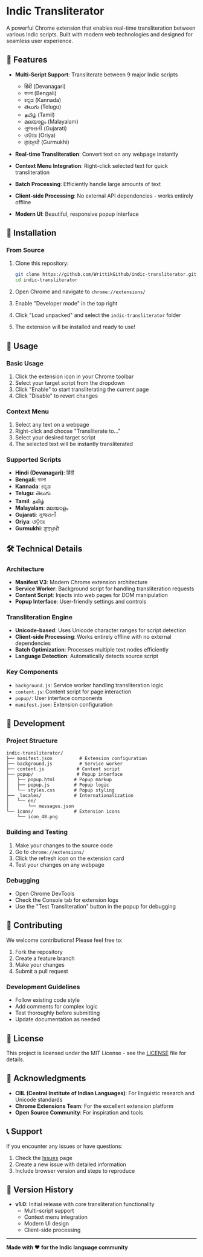 # Indic Transliterator

A powerful Chrome extension that enables real-time transliteration between various Indic scripts. Built with modern web technologies and designed for seamless user experience.

## 🌟 Features

- **Multi-Script Support**: Transliterate between 9 major Indic scripts
  - हिंदी (Devanagari)
  - বাংলা (Bengali)
  - ಕನ್ನಡ (Kannada)
  - తెలుగు (Telugu)
  - தமிழ் (Tamil)
  - മലയാളം (Malayalam)
  - ગુજરાતી (Gujarati)
  - ଓଡ଼ିଆ (Oriya)
  - ਗੁਰਮੁਖੀ (Gurmukhi)

- **Real-time Transliteration**: Convert text on any webpage instantly
- **Context Menu Integration**: Right-click selected text for quick transliteration
- **Batch Processing**: Efficiently handle large amounts of text
- **Client-side Processing**: No external API dependencies - works entirely offline
- **Modern UI**: Beautiful, responsive popup interface

## 🚀 Installation

### From Source
1. Clone this repository:
   ```bash
   git clone https://github.com/WrittikGithub/indic-transliterator.git
   cd indic-transliterator
   ```

2. Open Chrome and navigate to `chrome://extensions/`

3. Enable "Developer mode" in the top right

4. Click "Load unpacked" and select the `indic-transliterator` folder

5. The extension will be installed and ready to use!

## 📖 Usage

### Basic Usage
1. Click the extension icon in your Chrome toolbar
2. Select your target script from the dropdown
3. Click "Enable" to start transliterating the current page
4. Click "Disable" to revert changes

### Context Menu
1. Select any text on a webpage
2. Right-click and choose "Transliterate to..."
3. Select your desired target script
4. The selected text will be instantly transliterated

### Supported Scripts
- **Hindi (Devanagari)**: हिंदी
- **Bengali**: বাংলা
- **Kannada**: ಕನ್ನಡ
- **Telugu**: తెలుగు
- **Tamil**: தமிழ்
- **Malayalam**: മലയാളം
- **Gujarati**: ગુજરાતી
- **Oriya**: ଓଡ଼ିଆ
- **Gurmukhi**: ਗੁਰਮੁਖੀ

## 🛠️ Technical Details

### Architecture
- **Manifest V3**: Modern Chrome extension architecture
- **Service Worker**: Background script for handling transliteration requests
- **Content Script**: Injects into web pages for DOM manipulation
- **Popup Interface**: User-friendly settings and controls

### Transliteration Engine
- **Unicode-based**: Uses Unicode character ranges for script detection
- **Client-side Processing**: Works entirely offline with no external dependencies
- **Batch Optimization**: Processes multiple text nodes efficiently
- **Language Detection**: Automatically detects source script

### Key Components
- `background.js`: Service worker handling transliteration logic
- `content.js`: Content script for page interaction
- `popup/`: User interface components
- `manifest.json`: Extension configuration

## 🔧 Development

### Project Structure
```
indic-transliterator/
├── manifest.json          # Extension configuration
├── background.js          # Service worker
├── content.js            # Content script
├── popup/                # Popup interface
│   ├── popup.html       # Popup markup
│   ├── popup.js         # Popup logic
│   └── styles.css       # Popup styling
├── _locales/            # Internationalization
│   └── en/
│       └── messages.json
└── icons/               # Extension icons
    └── icon_48.png
```

### Building and Testing
1. Make your changes to the source code
2. Go to `chrome://extensions/`
3. Click the refresh icon on the extension card
4. Test your changes on any webpage

### Debugging
- Open Chrome DevTools
- Check the Console tab for extension logs
- Use the "Test Transliteration" button in the popup for debugging

## 🤝 Contributing

We welcome contributions! Please feel free to:

1. Fork the repository
2. Create a feature branch
3. Make your changes
4. Submit a pull request

### Development Guidelines
- Follow existing code style
- Add comments for complex logic
- Test thoroughly before submitting
- Update documentation as needed

## 📝 License

This project is licensed under the MIT License - see the [LICENSE](LICENSE) file for details.

## 🙏 Acknowledgments

- **CIIL (Central Institute of Indian Languages)**: For linguistic research and Unicode standards
- **Chrome Extensions Team**: For the excellent extension platform
- **Open Source Community**: For inspiration and tools

## 📞 Support

If you encounter any issues or have questions:

1. Check the [Issues](https://github.com/WrittikGithub/indic-transliterator/issues) page
2. Create a new issue with detailed information
3. Include browser version and steps to reproduce

## 🔄 Version History

- **v1.0**: Initial release with core transliteration functionality
  - Multi-script support
  - Context menu integration
  - Modern UI design
  - Client-side processing

---

**Made with ❤️ for the Indic language community** 